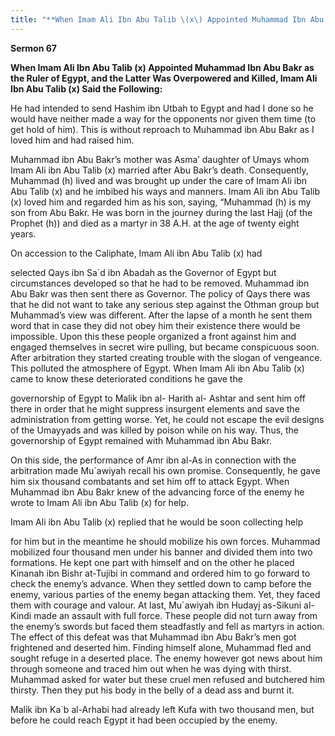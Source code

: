 ```yaml
---
title: "**When Imam Ali Ibn Abu Talib \(x\) Appointed Muhammad Ibn Abu Bakr as the Ruler of Egypt, and the Latter Was Overpowered and Killed, Imam Ali Ibn Abu Talib \(x\) Said the Following:**" 
---
```

**Sermon 67**

**When Imam Ali Ibn Abu Talib \(x\) Appointed Muhammad Ibn Abu Bakr as the Ruler of Egypt, and the Latter Was Overpowered and Killed, Imam Ali Ibn Abu Talib \(x\) Said the Following:**

He had intended to send Hashim ibn Utbah to Egypt and had I done so he would have neither made a way for the opponents nor given them time \(to get hold of him\)\. This is without reproach to Muhammad ibn Abu Bakr as I loved him and had raised him\.

Muhammad ibn Abu Bakr’s mother was Asma’ daughter of Umays whom Imam Ali ibn Abu Talib \(x\) married after Abu Bakr’s death\. Consequently, Muhammad \(h\) lived and was brought up under the care of Imam Ali ibn Abu Talib \(x\) and he imbibed his ways and manners\. Imam Ali ibn Abu Talib \(x\) loved him and regarded him as his son, saying, “Muhammad \(h\) is my son from Abu Bakr\. He was born in the journey during the last Hajj \(of the Prophet \(h\)\) and died as a martyr in 38 A\.H\. at the age of twenty eight years\.

On accession to the Caliphate, Imam Ali ibn Abu Talib \(x\) had

selected Qays ibn Sa\`d ibn Abadah as the Governor of Egypt but circumstances developed so that he had to be removed\. Muhammad ibn Abu Bakr was then sent there as Governor\. The policy of Qays there was that he did not want to take any serious step against the Othman group but Muhammad’s view was different\. After the lapse of a month he sent them word that in case they did not obey him their existence there would be impossible\. Upon this these people organized a front against him and engaged themselves in secret wire pulling, but became conspicuous soon\. After arbitration they started creating trouble with the slogan of vengeance\. This polluted the atmosphere of Egypt\. When Imam Ali ibn Abu Talib \(x\) came to know these deteriorated conditions he gave the

governorship of Egypt to Malik ibn al\- Harith al\- Ashtar and sent him off there in order that he might suppress insurgent elements and save the administration from getting worse\. Yet, he could not escape the evil designs of the Umayyads and was killed by poison while on his way\. Thus, the governorship of Egypt remained with Muhammad ibn Abu Bakr\.

<a id="page445"></a>On this side, the performance of Amr ibn al\-As in connection with the arbitration made Mu\`awiyah recall his own promise\. Consequently, he gave him six thousand combatants and set him off to attack Egypt\. When Muhammad ibn Abu Bakr knew of the advancing force of the enemy he wrote to Imam Ali ibn Abu Talib \(x\) for help\.

Imam Ali ibn Abu Talib \(x\) replied that he would be soon collecting help

for him but in the meantime he should mobilize his own forces\. Muhammad mobilized four thousand men under his banner and divided them into two formations\. He kept one part with himself and on the other he placed Kinanah ibn Bishr at\-Tujibi in command and ordered him to go forward to check the enemy’s advance\. When they settled down to camp before the enemy, various parties of the enemy began attacking them\. Yet, they faced them with courage and valour\. At last, Mu\`awiyah ibn Hudayj as\-Sikuni al\-Kindi made an assault with full force\. These people did not turn away from the enemy’s swords but faced them steadfastly and fell as martyrs in action\. The effect of this defeat was that Muhammad ibn Abu Bakr’s men got frightened and deserted him\. Finding himself alone, Muhammad fled and sought refuge in a deserted place\. The enemy however got news about him through someone and traced him out when he was dying with thirst\. Muhammad asked for water but these cruel men refused and butchered him thirsty\. Then they put his body in the belly of a dead ass and burnt it\.

Malik ibn Ka\`b al\-Arhabi had already left Kufa with two thousand men, but before he could reach Egypt it had been occupied by the enemy\.

